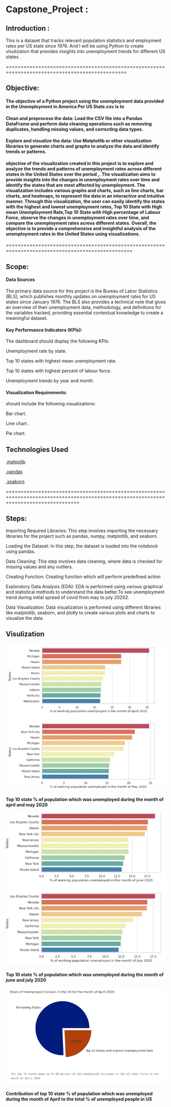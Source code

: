# Capstone_Project :

## Introduction :
This is a dataset that tracks relevant population statistics and employment rates per US state since 1976. And I will be using Python to create visulization that provides insights into unemployment trends for different US states .



===============================================================================================

## Objective:

#### The objective of a Python project using the unemployment data provided in the Unemployment in America Per US State.csv is to

#### Clean and preprocess the data: Load the CSV file into a Pandas DataFrame and perform data cleaning operations such as removing duplicates, handling missing values, and correcting data types.

#### Explore and visualize the data: Use Matplotlib or other visualization libraries to generate charts and graphs to analyze the data and identify trends or patterns.

#### objective of the visualization created in this project is to explore and analyze the trends and patterns of unemployment rates across different states in the United States over the period ,. The visualization aims to provide insights into the changes in unemployment rates over time and identify the states that are most affected by unemployment. The visualization includes various graphs and charts, such as line charts, bar charts, and heatmaps, to represent the data in an interactive and intuitive manner. Through this visualization, the user can easily identify the states with the highest and lowest unemployment rates, Top 10 State with High mean Unemployment Rate,Top 10 State with High percentage of Labour Force, observe the changes in unemployment rates over time, and compare the unemployment rates across different states. Overall, the objective is to provide a comprehensive and insightful analysis of the unemployment rates in the United States using visualizations.
=================================================================================================
## Scope:

#### Data Sources

The primary data source for this project is the Bureau of Labor Statistics (BLS), which publishes monthly updates on unemployment rates for US states since January 1976. The BLS also provides a technical note that gives an overview of their unemployment data, methodology, and definitions for the variables tracked, providing essential contextual knowledge to create a meaningful dataset.

#### Key Performance Indicators (KPIs): 
The dashboard should display the following KPIs:

Unemployment rate by state.

Top 10 states with highest mean unemployment rate.

Top 10 states with highest percent of labour force.

Unemployment trends by year and month

#### Visualization Requirements:
should include the following visualizations:

Bar chart.

Line chart .

Pie chart.

## Technologies Used

[.matpolib](https://matplotlib.org/)  

[.pandas](https://pandas.pydata.org/)

[.seaborn](https://seaborn.pydata.org/)

=====================================================================================================================================

## Steps:

 Importing Required Libraries: This step involves importing the necessary libraries for the project such as pandas, numpy, matplotlib, and seaborn.

 Loading the Dataset: In this step, the dataset is loaded into the notebook using pandas.

  Data Cleaning: This step involves data cleaning, where data is checked for missing values and any outliers.
  
  Creating Function: Creating function which will perform predefined action

 Exploratory Data Analysis (EDA): EDA is performed using various graphical and statistical methods to understand the data better.To see unemployment trend during initial spread of covid from may to july 20202.

 Data Visualization: Data visualization is performed using different libraries like matplotlib, seaborn, and plotly to create various plots and charts to visualize the data.


## Visulization

![alt text](https://github.com/Kingm11/Capstone_Project/blob/main/visulization%20using%20python/Screenshot%202023-04-19%20031354.png)
#### Top 10 state % of population which was unemployed during the month of  april and may 2020
![alt text](https://github.com/Kingm11/Capstone_Project/blob/main/visulization%20using%20python/Screenshot%202023-04-19%20031432.png)
#### Top 10 state % of population which was unemployed during the month of  june and july 2020
![alt text](https://github.com/Kingm11/Capstone_Project/blob/main/visulization%20using%20python/Screenshot%202023-04-19%20031512.png)
#### Contribution of top 10 state % of population which was unemployed during the month of  April to the total % of unemployed people in US




